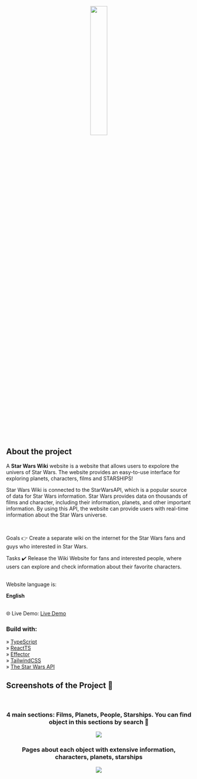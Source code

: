 <div align='center'><img style="width:30%" src='https://github.com/shoqqan/family-talk/assets/108088790/93e843bd-4932-427a-b57d-57c591e5441c'/></div>
<h2>About the project</h2>

  <p>A <b>Star Wars Wiki</b> website is a website that allows users to expolore the univers of Star Wars. The website provides an easy-to-use interface for exploring planets, characters, films and STARSHIPS!
  
  Star Wars Wiki is connected to the StarWarsAPI, which is a popular source of data for Star Wars information. Star Wars provides data on thousands of films and character, including their information, planets, and other important information. By using this API, the website can provide users with real-time information about the Star Wars universe.
  </p>

  <br>

Goals 👉 Create a separate wiki on the internet for the Star Wars fans and guys who interested in Star Wars.</p>
Tasks ✔️ Release the Wiki Website for fans and interested people, where users can explore and check information about their favorite characters.</p>
<br>
 Website language is: </p>
<b>English</b> </p>
 <br>
🌐 Live Demo: <a href='https://star-wars-wiki-rosy.vercel.app/'>Live Demo</a>

<h3>Build with:</h3>

»  <a href='https://www.typescriptlang.org/'>TypeScript</a> <br>
»  <a href='https://react.dev/'>ReactTS</a> <br>
»  <a href='https://effector.dev/'>Effector</a> <br>
»  <a href='https://tailwindcss.com/'>TailwindCSS</a> <br>
»  <a href='https://swapi.dev/'>The Star Wars API</a> <br>



<h2>Screenshots of the Project 📸</h2>
<br>
<h3 align='center'>4 main sections: Films, Planets, People, Starships. You can find object in this sections by search 🏬</h3>

<div align='center'>
<img src='https://github.com/shoqqan/findFilmKZ/assets/108088790/392165e7-c4b1-4d41-ab4e-719191438f0f'/>

</div>
<h3 align='center'>Pages about each object with extensive information, characters, planets, starships</h3>

<div align='center'>
<img src='https://github.com/shoqqan/findFilmKZ/assets/108088790/7ae457c3-84f2-4772-a212-47cfcf13ea57'/>

</div>
<br>



